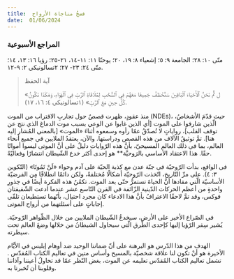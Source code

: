 ```yaml
---
title:  فضحُ مناجاة الأرواح
date:  01/06/2024
---
```


### المراجع الأسبوعية
متّى ١٠: ٢٨؛ الجامعة ٩: ٥؛ إشعياء ٨: ١٩، ٢٠؛ يوحنّا ١١: ١١-١٤، ٢١-٢٥؛ رؤيا ١٦: ١٣، ١٤؛  متّى ٢٤: ٢٣- ٢٧؛ ٢تسالونيكي ٢: ٩-١٢.

> <p>آية الحفظ</p>
> «ل ثُمَّ نَحْنُ ٱلْأَحْيَاءَ ٱلْبَاقِينَ سَنُخْطَفُ جَمِيعًا مَعَهُمْ فِي ٱلسُّحُبِ لِمُلَاقَاةِ ٱلرَّبِّ فِي ٱلْهَوَاءِ، وَهَكَذَا نَكُونُ كُلَّ حِينٍ مَعَ ٱلرَّبِّ» (١تسالونيكي ٤: ١٦، ١٧).

منذ عقودٍ، ظهرت قصصٌ حول تجاربِ الاقتراب من الموت (NDEs)، حيث قدّمَ الأشخاصُ، الّذين شارفوا على الموت [أي الذين غابوا عن الوعي بسبب موت الدماغ الذي نتج عن توقف القلب]، رواياتٍ لا تُصدّقُ عمّا رأوه وسمعوه أثناءَ «الموت» [بالمعنى المُشار إليه هنا]. تمَّ توثيقُ الآلاف من هذه القصص ودراستها. والآن، يعتقدُ الملايين في جميع أنحاء العالم، بما في ذلك العالم المسيحيّ، بأنَّ هذه الرّوايات دليلٌ على أنَّ الموتى ليسوا أمواتًا حقًا. هذا الاعتقاد الأساسي  بالرَوحيَّة** هو إحدى أكثر خدع الشّيطان انتشارًا وفعاليّةً.

في الواقع، بدأت الرّوحيّة في جنّة عدن مع كذبة الحيّة على آدم وحواء «لَنْ تَمُوتَا» (التّكوين ٣: ٤). على مرِّ التّاريخ، اتّخذت الرّوحيّة أشكالًا مُختلفةً، ولكن دائمًا انطلاقًا مِن الفرضيّة الأساسيّة الّتي مفادها أنَّ الحياةَ تستمرُّ حتّى بعد الموت. تكمُنُ هذه الفكرة أيضًا في جذورِ واحدةٍ من أعظم الحركات الدّينية الزّائفة في القرن التّاسع عشر عندما ادعت الشّقيقتان فوكس، وقد تمَّ لاحقًا الاعترافُ بأنَّ هذا الادعاء كان مجرد احتيال، بأنّهما تستطيعان تلقّي إجاباتٍ على أسئلتهما من أرواح الموتى.

في الصّراع الأخير على الأرض، سيخدعُ الشّيطان الملايين من خلال الظّواهر الرّوحيّة. يُشير سِفر الرّؤيا إليها كإحدى الطّرق الّتي سيحاول الشيطانُ من خلالها وضعَ العالم تحت سيطرته.

الهدف من هذا الدّرس هو البرهنة على أنّ ضماننا الوحيد ضد أوهام إبليس في الأيَّام الأخيرة هو أنْ تكون لنا علاقة شخصيّة بالمسيح وأساس متين في تعاليم الكتاب المُقدّس . تشمل تعاليم الكتاب المُقدّس تعليمه عن الموت، بغض النّظر عمّا قد تحاولُ أعيننا وآذاننا وقلوبنا أن تُخبرنا به.